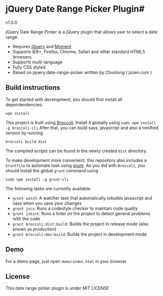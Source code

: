 # jQuery Date Range Picker Plugin#

v1.0.0

jQuery Date Range Picker is a jQuery plugin that allows user to select a date range.

* Requires [jQuery](https://jquery.com/) and [Moment](http://momentjs.com/)
* Supports IE8+, Firefox, Chrome, Safari and other standard HTML5 browsers.
* Supports multi-language
* Fully CSS styled
* Based on jquery.date-range-picker written by Chunlong ( jszen.com )


## Build instructions
To get started with development, you should first install all dependendencies:
```
npm install
```
This project is built using [Broccoli](http://broccolijs.com/).
Install it globally using 
```sudo npm install -g broccoli-cli```
After that, you can build sass, javascript and also a minified version by running
```
broccoli build dist
```
The compiled scripts can be found in the newly created `dist` directory.

To make development more convenient, this repository also includes a `Gruntfile` to automate task using [grunt](http://gruntjs.com/).
As you did with `Broccoli`, you should install the global `grunt` command using
```
sudo npm install -g grunt-cli
```
The following tasks are currently available:
* `grunt watch`: A watcher task that automatically rebuilds javascript and sass when you save your changes
* `grunt jscs`: Runs a codestyle checker to maintain code quality
* `grunt jshint`: Runs a linter on the project to detect general problems with the code
* `grunt broccoli:dist:build`: Builds the project in release mode (also known as *production*)
* `grunt broccoli:dev:build`: Builds the project in development mode

## Demo
For a demo page, just open `demo/index.html` in your browser

## License
This date range picker plugin is under MIT LICENSE
